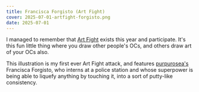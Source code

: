 ```yaml
---
title: Francisca Forgisto (Art Fight)
cover: 2025-07-01-artfight-forgisto.png
date: 2025-07-01
---
```

I managed to remember that [Art Fight](https://artfight.net/) exists this year and participate. It's this fun little thing where you draw other people's OCs, and others draw art of your OCs also.

This illustration is my first ever Art Fight attack, and features [purpurosea's](https://artfight.net/~purpurosea) Francisca Forgisto, who interns at a police station and whose superpower is being able to liquefy anything by touching it, into a sort of putty-like consistency.